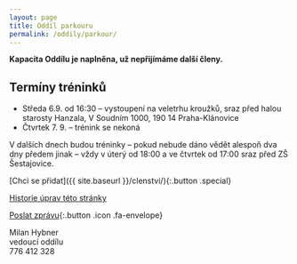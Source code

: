 ```yaml
---
layout: page
title: Oddíl parkouru
permalink: /oddily/parkour/
---
```


**Kapacita Oddílu je naplněna, už nepřijímáme další členy.**

## Termíny tréninků

* Středa 6.9. od 16:30 – vystoupení na veletrhu kroužků, sraz před halou starosty Hanzala, V Soudním 1000, 190 14 Praha-Klánovice
* Čtvrtek 7. 9. – trénink se nekoná

V dalších dnech budou tréninky – pokud nebude dáno vědět alespoň dva dny předem jinak – vždy v úterý od 18:00 a ve čtvrtek od 17:00 sraz před ZŠ Šestajovice.

[Chci se přidat]({{ site.baseurl }}/clenstvi/){:.button .special}


[Historie úprav této stránky](https://github.com/milanhybner/sokolsestajovice.cz/commits/gh-pages/oddily/parkour)

[Poslat zprávu](#f){:.button .icon .fa-envelope}

Milan Hybner  
vedoucí oddílu  
776 412 328

